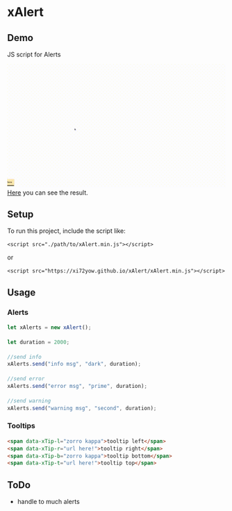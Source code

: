 # xAlert

## Demo

JS script for Alerts

![](xAlertDemo.gif)
[Here](https://xi72yow.github.io/xAlert/demo.html) you can see the result.

## Setup

To run this project, include the script like:

    <script src="./path/to/xAlert.min.js"></script>

or

    <script src="https://xi72yow.github.io/xAlert/xAlert.min.js"></script>

## Usage

### Alerts

```javascript
let xAlerts = new xAlert();

let duration = 2000;

//send info
xAlerts.send("info msg", "dark", duration);

//send error
xAlerts.send("error msg", "prime", duration);

//send warning
xAlerts.send("warning msg", "second", duration);
```

### Tooltips

```html
<span data-xTip-l="zorro kappa">tooltip left</span>
<span data-xTip-r="url here!">tooltip right</span>
<span data-xTip-b="zorro kappa">tooltip bottom</span>
<span data-xTip-t="url here!">tooltip top</span>
```

## ToDo

- handle to much alerts
